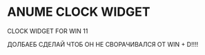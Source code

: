 # ANUME CLOCK WIDGET
CLOCK WIDGET FOR WIN 11

ДОЛБАЕБ СДЕЛАЙ ЧТОБ ОН НЕ СВОРАЧИВАЛСЯ ОТ WIN + D!!!!
